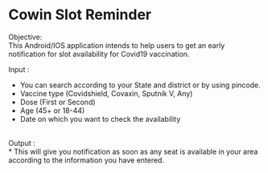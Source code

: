 <h1>Cowin Slot Reminder</h1>
  
Objective: <br>
This Android/IOS application intends to help users to get an early notification for slot availability for Covid19 vaccination.<br>

Input :
* You can search according to your State and district or by using pincode.
* Vaccine type (Covidshield, Covaxin, Sputnik V, Any)
* Dose (First or Second)
* Age (45+ or 18-44)
* Date on which you want to check the availability
<br>
Output : <br>
* This will give you notification as soon as any seat is available in your area according to the information you have entered.
